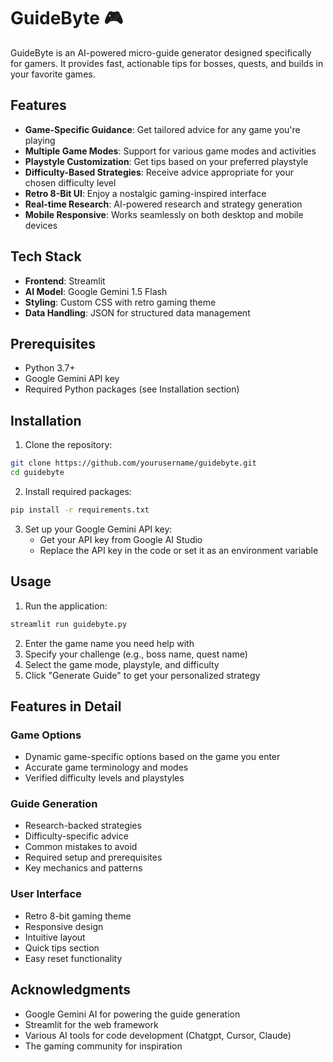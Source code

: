 # GuideByte 🎮

GuideByte is an AI-powered micro-guide generator designed specifically for gamers. It provides fast, actionable tips for bosses, quests, and builds in your favorite games.

## Features

- **Game-Specific Guidance**: Get tailored advice for any game you're playing
- **Multiple Game Modes**: Support for various game modes and activities
- **Playstyle Customization**: Get tips based on your preferred playstyle
- **Difficulty-Based Strategies**: Receive advice appropriate for your chosen difficulty level
- **Retro 8-Bit UI**: Enjoy a nostalgic gaming-inspired interface
- **Real-time Research**: AI-powered research and strategy generation
- **Mobile Responsive**: Works seamlessly on both desktop and mobile devices

## Tech Stack

- **Frontend**: Streamlit
- **AI Model**: Google Gemini 1.5 Flash
- **Styling**: Custom CSS with retro gaming theme
- **Data Handling**: JSON for structured data management

## Prerequisites

- Python 3.7+
- Google Gemini API key
- Required Python packages (see Installation section)

## Installation

1. Clone the repository:
```bash
git clone https://github.com/yourusername/guidebyte.git
cd guidebyte
```

2. Install required packages:
```bash
pip install -r requirements.txt
```

3. Set up your Google Gemini API key:
   - Get your API key from Google AI Studio
   - Replace the API key in the code or set it as an environment variable

## Usage

1. Run the application:
```bash
streamlit run guidebyte.py
```

2. Enter the game name you need help with
3. Specify your challenge (e.g., boss name, quest name)
4. Select the game mode, playstyle, and difficulty
5. Click "Generate Guide" to get your personalized strategy

## Features in Detail

### Game Options
- Dynamic game-specific options based on the game you enter
- Accurate game terminology and modes
- Verified difficulty levels and playstyles

### Guide Generation
- Research-backed strategies
- Difficulty-specific advice
- Common mistakes to avoid
- Required setup and prerequisites
- Key mechanics and patterns

### User Interface
- Retro 8-bit gaming theme
- Responsive design
- Intuitive layout
- Quick tips section
- Easy reset functionality


## Acknowledgments

- Google Gemini AI for powering the guide generation
- Streamlit for the web framework
- Various AI tools for code development (Chatgpt, Cursor, Claude)
- The gaming community for inspiration